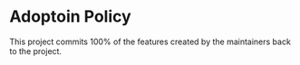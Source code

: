 # Adoptoin Policy

This project commits 100% of the features created by the maintainers back to the project.
